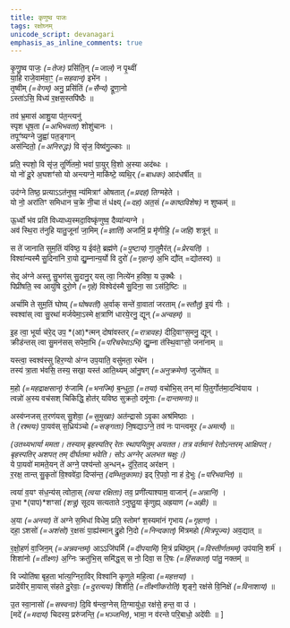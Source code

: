 ```yaml
---
title: कृणुष्व पाजः
tags: रक्षोघ्नम्
unicode_script: devanagari
emphasis_as_inline_comments: true
---
```

कृ॒णु॒ष्व पाजः॒ *(=तेजः)* प्रसि॑ति॒न् *(=जालं)* न पृ॒थ्वीं  
या॒हि राजे॒वाम॑वा॒ꣳ॒ *(=सहवान्)* इभे॑न ।  
तृ॒ष्वीम् *(=वेगम्)* अनु॒ प्रसि॑तिं *(=सैन्यं)* द्रूणा॒नो  
ऽस्ता॑ऽसि॒ विध्य॑ र॒क्षस॒स्तपि॑ष्ठैः ॥

तव॑ भ्र॒मास॑ आशु॒या प॑त॒न्त्यनु॑  
स्पृश धृष॒ता *(=अभिभवता)* शोशु॑चानः ।  
तपूꣳ॑ष्यग्ने जु॒ह्वा॑ पत॒ङ्गान्  
अस॑न्दितो॒ *(=अनिरुद्धः)* वि सृ॑ज॒ विष्व॑गु॒ल्काः ॥

प्रति॒ स्पशो॒ वि सृ॑ज॒ तूर्णि॑तमो॒ भवा॑ पा॒युर् वि॒शो अ॒स्या अद॑ब्धः ।  
यो नो॑ दू॒रे अ॒घशꣳ॑सो यो अन्त्यग्ने॒ माकि॑ष्टे॒ व्यथि॒र् *(=बाधकः)* आद॑धर्षीत् ॥

उद॑ग्ने तिष्ठ॒ प्रत्याऽऽत॑नुष्व॒ न्य॑मित्राꣳ॑ ओषतात् *(=प्रदह)* तिग्महेते ।  
यो नो॒ अरा॑तिꣳ समिधान च॒क्रे नी॒चा तं ध॑क्ष्य् *(=दह)* अत॒सं *(=काष्ठविशेषः)* न शुष्कम्॑ ॥

ऊ॒र्ध्वो भ॑व प्रति॑ विध्याध्य॒स्मदा॒विष्कृ॑णुष्व॒ दैव्या॑न्यग्ने ।  
अव॑ स्थि॒रा त॑नुहि यातु॒जूनां॑ जा॒मिम् *(=ज्ञातिं)* अजा॑मिं॒ प्र मृ॑णीहि॒ *(=जहि)* शत्रून्॑ ॥

स ते॑ जानाति सुम॒तिं य॑विष्ठ॒ य ईव॑ते॒ ब्रह्म॑णे *(=पुष्टाय)* गा॒तुमैर॑त् *(=प्रेरयति)* ।  
विश्वा॑न्यस्मै सु॒दिना॑नि रा॒यो द्यु॒म्नान्य॒र्यो वि दुरो॑ *(=गृहान्)* अ॒भि द्यौ॑त् =द्योतस्व) ॥

सेद् अ॑ग्ने अस्तु सु॒भग॑स् सु॒दानु॒र् यस् त्वा॒ नित्ये॑न ह॒विषा॒ य उ॒क्थैः ।  
पिप्री॑षति॒ स्व आयु॑षि दुरो॒णे *(=गृहे)* विश्वेद॑स्मै सु॒दिना॒ सा ऽस॑दि॒ष्टिः ॥

अर्चा॑मि ते सुम॒तिं घोष्य् *(=घोषवती)* अ॒र्वाक् सन्ते॑ वा॒वाता॑ जरताम् *(=स्तौतु)* इ॒यं गीः ।  
स्वश्वा॑स् त्वा सु॒रथा॑ मर्जयेमा॒ऽस्मे क्ष॒त्राणि॑ धारये॒रनु॒ द्यून् *(=अन्वहम्)* ॥

इ॒ह त्वा॒ भूर्या च॑रे॒द् उप॒ *(आ)*त्मन् दोषा॑वस्तर् *(=रात्रावहः)* दीदि॒वाꣳस॒मनु॒ द्यून् ।  
क्रीड॑न्तस् त्वा सु॒मन॑सस् सपेमा॒भि *(=परिचरेमाऽभि)* द्यु॒म्ना त॑स्थि॒वाꣳसो॒ जना॑नाम् ॥

यस्त्वा॒ स्वश्व॑स्सु हिर॒ण्यो अ॑ग्न उप॒याति॒ वसु॑मता॒ रथे॑न ।  
तस्य॑ त्रा॒ता भ॑वसि॒ तस्य॒ सखा॒ यस्त॑ आति॒थ्यम् आ॑नु॒षग् *(=अनुक्रमेण)* जुजो॑षत् ॥

म॒हो *(=महद्राक्षसान्)* रु॑जामि *(=भनज्मि)* ब॒न्धुता॒ *(=तया)* वचो॑भि॒स् तन् मा॑ पि॒तुर्गोत॑मा॒दन्वि॑याय ।  
त्वन्नो॑ अ॒स्य वच॑सश् चिकिद्धि॒ होत॑र् यविष्ठ सुक्रतो॒ दमू॑नाः *(=दान्तमनाः)*॥

अस्व॑प्नजस् त॒रण॑यस् सु॒शेवा॒ *(=सुमुखाः)* अत॑न्द्रासो ऽवृ॒का अश्र॑मिष्ठाः ।  
ते *(रश्मयः)* पा॒यव॑स् स॒ध्रिय॑ञ्चो *(=सङ्गताः)* नि॒षद्याऽग्ने॒ तव॑ नः पान्त्वमूर *(=अमर्त्य)* ॥

*(उतथ्यभार्या ममता। तस्याम् बृहस्पतिर् रेतः स्थापयितुम् अयतत। तत्र वर्तमानं रेतोऽन्तरम् आक्षिपत्। बृहस्पतिर् अशपत् तम् दीर्घतमा भवेति। सोऽ अग्नेर् अलभत चक्षुः।)*  
ये पा॒यवो॑ मामते॒यन्  ते॑ अग्ने॒ पश्य॑न्तो अ॒न्धन्+ दु॑रि॒ताद् अर॑क्षन् ।  
र॒रक्ष॒ तान्त् सु॒कृतो॑ वि॒श्ववे॑दा॒ दिप्स॑न्त॒ *(दम्भितुकामाः)* इद् रि॒पवो॒ ना ह॑ दे॒भुः *(=परिभवन्ति)* ॥

त्वया॑ व॒यꣳ स॑ध॒न्य॑स् त्वोता॒स् *(त्वया रक्षिताः)* तव॒ प्रणी॑त्याश्याम॒ वाजान्॑ *(=अन्नानि)* ।  
उ॒भा *(पाप)*शꣳसा॑ *(शत्रू)* सूदय सत्यताते ऽनुष्ठु॒या कृ॑णुह्य् अह्रयाण *(=अह्रीः)* ॥

अ॒या *(=अनया)* ते॑ अग्ने स॒मिधा॑ विधेम॒ प्रति॒ स्तोमꣳ॑ श॒स्यमा॑नं गृभाय *(=गृहाण)* ।  
दहा॒ ऽशसो॑ *(=अशंसो)* र॒क्षसः॑ पा॒ह्य॑स्मान् द्रु॒हो नि॒दो *(=निन्दकात्)* मि॑त्रमहो *(मित्रपूज्यः)* अव॒द्यात् ॥

र॒क्षो॒हणं॑ वा॒जिन॒म् *(=अन्नवन्तम्)* आऽऽजि॑घर्मि *(=दीपयामि)* मि॒त्रं प्रथि॑ष्ठ॒म् *(=विस्तीर्णतमम्)* उप॑यामि॒ शर्म॑ ।  
शिशा॑नो *(=तीक्ष्णः)* अ॒ग्निः क्रतु॑भि॒स् समि॑द्ध॒स् स नो॒ दिवा॒ स रि॒षः *(=हिंसकात्)* पा॑तु॒ नक्तम्॑ ॥

वि ज्योति॑षा बृह॒ता भा॑त्य॒ग्निरा॒विर् विश्वा॑नि कृणुते महि॒त्वा *(=महत्तया)* ।  
प्रादे॑वीर् मा॒यास् स॑हते दु॒रेवाः॒ *(=दुरत्ययः)* शिशी॑ते॒ *(=तीक्ष्णीकरोति)* शृङ्गे॒ रक्ष॑से वि॒निक्षे॑ *(=विनाशाय)* ॥

उ॒त स्वा॒नासो॑ *(=सस्वनाः)* दि॒वि ष॑न्त्व॒ग्नेस् ति॒ग्मायु॑धा॒ रक्ष॑से॒ हन्त॒ वा उ॑ ।  
[मदे॑ *(=मदाय)* चिदस्य॒ प्ररु॑जन्ति॒ *(=भञ्जन्ति)*, भामा॒ न व॑रन्ते परि॒बाधो॒ अदे॑वीः ॥ ]
